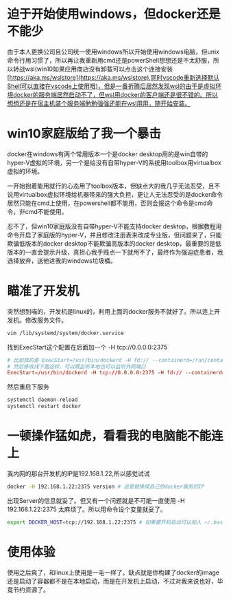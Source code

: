 # 迫于开始使用windows，但docker还是不能少
由于本人更换公司且公司统一使用windows所以开始使用windows电脑，但unix命令行用习惯了，所以再让我重新用cmd还是powerShell想想还是不太舒服，所以转战wsl(win10如果应用商店没有卸载可以点击这个连接安装[https://aka.ms/wslstore](https://aka.ms/wslstore),同时vscode重新选择默认Shell可以直接在vscode上使用哦)，但是一番折腾后居然发现wsl的由于是虚拟环境docker的服务端居然启动不了，但wsl用docker的客户端还是很不错的。所以想想还是在宿主机装个服务端勉勉强强还能在wsl用用，随开始安装。

# win10家庭版给了我一个暴击
docker在windows有两个常用版本一个是docker desktop用的是win自带的hyper-V虚拟的环境，另一个是给没有自带hyper-V的系统用toolbox用virtualbox虚拟的环境。

一开始抱着能用就行的心态用了toolbox版本，但缺点大的我几乎无法忍受，且不说用virtualbox虚拟环境给机器带来的强大负担，更让人无法忍受的是docker命令居然只能在cmd上使用，在powershell都不能用，否则会报这个命令是cmd命令，非cmd不能使用。

忍不了，但win10家庭版没有自带hyper-V不能支持docker desktop，根据教程用命令开启了家庭版的hyper-V，并且修改注册表来改成专业版，但问题来了，只能欺骗低版本的docker desktop不能欺骗高版本的docker desktop，最重要的是低版本的一直会提示升级，真担心我手贱点一下就用不了，最终作为强迫症患者，我选择放弃，送他进我的windows垃圾桶。

# 瞄准了开发机
突然想到喵的，开发机是linux的，利用上面的docker服务不就好了。所以连上开发机。修改服务文件。
```sh
vim /lib/systemd/system/docker.service
```
找到ExecStart这个配置在后面加一个 -H tcp://0.0.0.0:2375
```conf
# 比如我的是 ExecStart=/usr/bin/dockerd -H fd:// --containerd=/run/containerd/containerd.sock
# 然后修改成下面这样，可以既监听本地也可以监听外网端口
ExecStart=/usr/bin/dockerd -H tcp://0.0.0.0:2375 -H fd:// --containerd=/run/containerd/containerd.sock
```
然后重启下服务
```sh
systemctl daemon-reload
systemctl restart docker
```
# 一顿操作猛如虎，看看我的电脑能不能连上
我内网的那台开发机的IP是192.168.1.22,所以感觉试试
```sh
docker -H 192.168.1.22:2375 version # 这里替换成自己的docker服务的IP
```
出现Server的信息就妥了。但又有一个问题就是不可能一直使用 -H 192.168.1.22:2375 太麻烦了。所以用命令设个变量就妥了。
```sh
export DOCKER_HOST=tcp://192.168.1.22:2375 # 如果要开机启动可以加入 ~/.bashrc后source
```

# 使用体验
使用之后爽了，和linux上使用是一毛一样了。缺点就是你构建了docker的image还是启动了容器都不是在本地启动，而是在开发机上启动，不过对我来说也好，毕竟节约资源了。